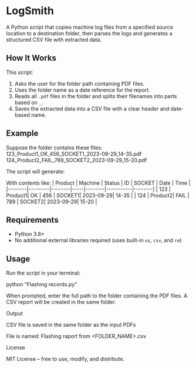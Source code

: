 # LogSmith
A Python script that copies machine log files from a specified source location to a destination folder, then parses the logs and generates a structured CSV file with extracted data.

## How It Works
This script:
1. Asks the user for the folder path containing PDF files.
2. Uses the folder name as a date reference for the report.
3. Reads all `.pdf` files in the folder and splits their filenames into parts based on `_`.
4. Saves the extracted data into a CSV file with a clear header and date-based name.

## Example
Suppose the folder contains these files:
123_Product1_OK_456_SOCKET1_2023-09-29_14-35.pdf
124_Product2_FAIL_789_SOCKET2_2023-09-29_15-20.pdf

The script will generate:

With contents like:
| Product | Machine | Status | ID  | SOCKET  | Date       | Time   |
|--------|---------|--------|-----|--------|-----------|--------|
| 123    | Product1| OK     | 456 | SOCKET1| 2023-09-29| 14-35 |
| 124    | Product2| FAIL   | 789 | SOCKET2| 2023-09-29| 15-20 |

## Requirements
- Python 3.8+
- No additional external libraries required (uses built-in `os`, `csv`, and `re`)

## Usage
Run the script in your terminal:

python "Flashing records.py"

When prompted, enter the full path to the folder containing the PDF files.
A CSV report will be created in the same folder.

Output

CSV file is saved in the same folder as the input PDFs

File is named: Flashing raport from <FOLDER_NAME>.csv

License

MIT License – free to use, modify, and distribute.
